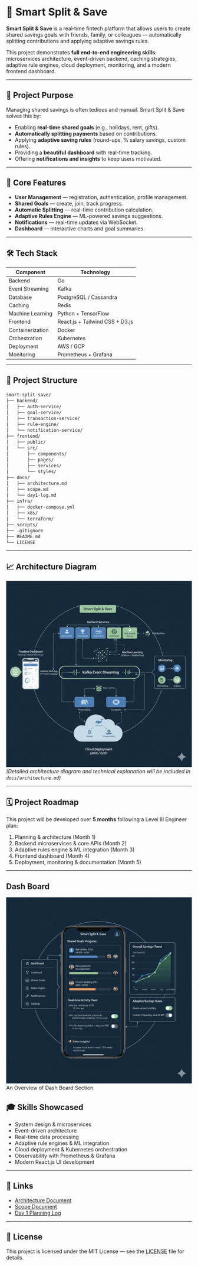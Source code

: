 # 🚀 Smart Split & Save

**Smart Split & Save** is a real‑time fintech platform that allows users to create shared savings goals with friends, family, or colleagues — automatically splitting contributions and applying adaptive savings rules.  

This project demonstrates **full end‑to‑end engineering skills**: microservices architecture, event-driven backend, caching strategies, adaptive rule engines, cloud deployment, monitoring, and a modern frontend dashboard.

---

## 📌 Project Purpose

Managing shared savings is often tedious and manual. Smart Split & Save solves this by:
- Enabling **real-time shared goals** (e.g., holidays, rent, gifts).
- **Automatically splitting payments** based on contributions.
- Applying **adaptive saving rules** (round-ups, % salary savings, custom rules).
- Providing a **beautiful dashboard** with real-time tracking.
- Offering **notifications and insights** to keep users motivated.

---

## 🎯 Core Features

- **User Management** — registration, authentication, profile management.
- **Shared Goals** — create, join, track progress.
- **Automatic Splitting** — real-time contribution calculation.
- **Adaptive Rules Engine** — ML-powered savings suggestions.
- **Notifications** — real-time updates via WebSocket.
- **Dashboard** — interactive charts and goal summaries.

---

## 🛠 Tech Stack

| Component              | Technology |
|------------------------|------------|
| Backend                | Go |
| Event Streaming       | Kafka |
| Database              | PostgreSQL / Cassandra |
| Caching               | Redis |
| Machine Learning      | Python + TensorFlow |
| Frontend              | React.js + Tailwind CSS + D3.js |
| Containerization      | Docker |
| Orchestration        | Kubernetes |
| Deployment            | AWS / GCP |
| Monitoring            | Prometheus + Grafana |

---


## 📂 Project Structure

```plaintext
smart-split-save/
├── backend/
│   ├── auth-service/
│   ├── goal-service/
│   ├── transaction-service/
│   ├── rule-engine/
│   └── notification-service/
├── frontend/
│   ├── public/
│   └── src/
│       ├── components/
│       ├── pages/
│       ├── services/
│       └── styles/
├── docs/
│   ├── architecture.md
│   ├── scope.md
│   └── day1-log.md
├── infra/
│   ├── docker-compose.yml
│   ├── k8s/
│   └── terraform/
├── scripts/
├── .gitignore
├── README.md
└── LICENSE

```

---

## 📈 Architecture Diagram

![Architecture Diagram](./docs/assets/architecture.png)  
*(Detailed architecture diagram and technical explanation will be included in `docs/architecture.md`)*

---

## 🗓 Project Roadmap

This project will be developed over **5 months** following a Level III Engineer plan:
1. Planning & architecture (Month 1)
2. Backend microservices & core APIs (Month 2)
3. Adaptive rules engine & ML integration (Month 3)
4. Frontend dashboard (Month 4)
5. Deployment, monitoring & documentation (Month 5)

---

## Dash Board
![Architecture Diagram](./docs/assets/dashboard.png)
An Overview of Dash Board Section.

## 🎓 Skills Showcased

- System design & microservices
- Event-driven architecture
- Real-time data processing
- Adaptive rule engines & ML integration
- Cloud deployment & Kubernetes orchestration
- Observability with Prometheus & Grafana
- Modern React.js UI development

---

## 🔗 Links

- [Architecture Document](./docs/architecture.md)
- [Scope Document](./docs/scope.md)
- [Day 1 Planning Log](./docs/day1-log.md)

---

## 📜 License
This project is licensed under the MIT License — see the [LICENSE](./LICENSE) file for details.








